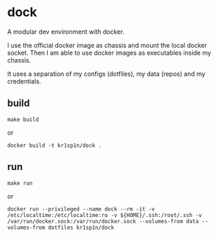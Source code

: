 # dock

A modular dev environment with docker.

I use the official docker image as chassis and mount the local docker socket.
Then I am able to use docker images as executables inside my chassis.

It uses a separation of my configs (dotfiles), my data (repos) and my credentials.

## build

```
make build
```

or

```
docker build -t kr1sp1n/dock .
```


## run

```
make run
```

or

```
docker run --privileged --name dock --rm -it -v /etc/localtime:/etc/localtime:ro -v ${HOME}/.ssh:/root/.ssh -v /var/run/docker.sock:/var/run/docker.sock --volumes-from data --volumes-from dotfiles kr1sp1n/dock
```
